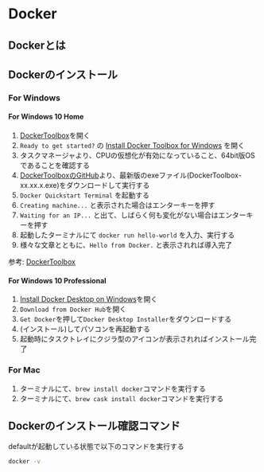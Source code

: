 # Docker

## Dockerとは

## Dockerのインストール

### For Windows

#### For Windows 10 Home

1. [DockerToolbox](https://docs.docker.com/toolbox/overview/)を開く
2. `Ready to get started?` の [Install Docker Toolbox for Windows](https://docs.docker.com/toolbox/toolbox_install_windows/) を開く
3. タスクマネージャより、CPUの仮想化が有効になっていること、64bit版OSであることを確認する
4. [DockerToolboxのGitHub](https://github.com/docker/toolbox/releases)より、最新版のexeファイル(DockerToolbox-xx.xx.x.exe)をダウンロードして実行する
5. `Docker Quickstart Terminal` を起動する
6. `Creating machine...` と表示された場合はエンターキーを押す
7. `Waiting for an IP...` と出て、しばらく何も変化がない場合はエンターキーを押す
8. 起動したターミナルにて `docker run hello-world` を入力、実行する
9. 様々な文章とともに、`Hello from Docker.` と表示されれば導入完了

参考: [DockerToolbox](https://docs.docker.com/toolbox/overview/)

#### For Windows 10 Professional

1. [Install Docker Desktop on Windows](https://docs.docker.com/docker-for-windows/install/)を開く
2. `Download from Docker Hub`を開く
3. `Get Docker`を押して`Docker Desktop Installer`をダウンロードする
4. (インストール)してパソコンを再起動する
5. 起動時にタスクトレイにクジラ型のアイコンが表示されればインストール完了

### For Mac

1. ターミナルにて、`brew install docker`コマンドを実行する
2. ターミナルにて、`brew cask install docker`コマンドを実行する

## Dockerのインストール確認コマンド

defaultが起動している状態で以下のコマンドを実行する

```sh
docker -v
```
